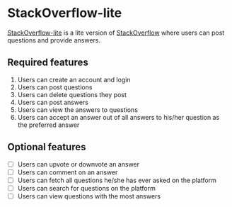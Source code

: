 # StackOverflow-lite

[StackOverflow-lite](https://tirgei.github.io/stack-overflow-lite) is a lite version of [StackOverflow](https://stackoverflow.com) where users can post questions and provide answers.

## Required features

1. Users can create an account and login
2. Users can post questions
3. Users can delete questions they post
4. Users can post answers
5. Users can view the answers to questions
6. Users can accept an answer out of all answers to his/her question as the preferred answer

## Optional features

- [ ] Users can upvote or downvote an answer
- [ ] Users can comment on an answer
- [ ] Users can fetch all questions he/she has ever asked on the platform
- [ ] Users can search for questions on the platform
- [ ] Users can view questions with the most answers